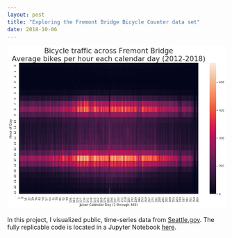 ```yaml
---
layout: post
title: "Exploring the Fremont Bridge Bicycle Counter data set"
date: 2018-10-06
---
```

<a href="https://github.com/kairstenfay/data-viz/blob/master/Fremont%20bicyclists.ipynb">
<img class="link post" 
src="https://github.com/kairstenfay/kairstenfay.github.io/blob/master/images/fremont-bicycle-data.png?raw=true"
/>
</a>

In this project, I visualized public, time-series data from [Seattle.gov](http://seattle.gov).
The fully replicable code is located in a Jupyter Notebook [here](https://github.com/kairstenfay/data-viz/blob/master/Fremont%20bicyclists.ipynb).
